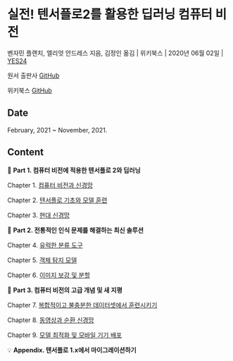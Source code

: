 # 실전! 텐서플로2를 활용한 딥러닝 컴퓨터 비전

벤자민 플랜치, 엘리엇 안드레스 지음, 김정인 옮김 | 위키북스 | 2020년 06월 02일 | [YES24](http://www.yes24.com/Product/Goods/90365150)

원서 출판사 [GitHub](https://github.com/PacktPublishing/Hands-On-Computer-Vision-with-TensorFlow-2)

위키북스 [GitHub](https://github.com/wikibook/dl-vision)

## Date

February, 2021 ~ November, 2021.

## Content

:palm_tree: **Part 1. 컴퓨터 비전에 적용한 텐서플로 2와 딥러닝**

Chapter 1. [컴퓨터 비전과 신경망](C01_ComputerVisionAndNeuralNetworks.md)

Chapter 2. [텐서플로 기초와 모델 훈련](C02_TensorFlowBasicsAndTrainingAModel.md)

Chapter 3. [현대 신경망](C03_ModernNeuralNetworks.md)

:notebook: **Part 2. 전통적인 인식 문제를 해결하는 최신 솔루션**

Chapter 4. [유럭한 분류 도구](C04_InfluentialClassificationTools.md)

Chapter 5. [객체 탐지 모델](C05_ObjectDetectionModels.md)

Chapter 6. [이미지 보강 및 분할](C06_EnhancingAndSegmentingImages.md)

:pencil: **Part 3. 컴퓨터 비전의 고급 개념 및 새 지평**

Chapter 7. [복합적이고 불충분한 데이터셋에서 훈련시키기](C07_TrainingOnComplexAndScarceDatasets.md)

Chapter 8. [동영상과 순환 신경망](C08_VideoAndRecurrentNeuralNetworks.md)

Chapter 9. [모델 최적화 및 모바일 기기 배포](C09_OptimizingModelsAndDeployingOnMobileDevices.md)

:bulb: **Appendix. 텐서플로 1.x에서 마이그레이션하기**
